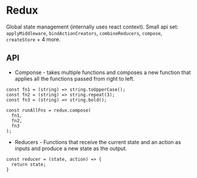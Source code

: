 # Redux
Global state management (internally uses react context). Small api set: `applyMiddleware`, `bindActionCreators`, `combineReducers`, `compose`, `createStore` + 4 more.

## API
+ Componse - takes multiple functions and composes a new function that applies all the functions passed from right to left.
```
const fn1 = (string) => string.toUpperCase();
const fn2 = (string) => string.repeat(3);
const fn3 = (string) => string.bold();

const runAllFns = redux.compose(
  fn1,
  fn2,
  fn3
);
```
+ Reducers - Functions that receive the current state and an action as inputs and produce a new state as the output.
```
const reducer = (state, action) => {
  return state;
}
```
